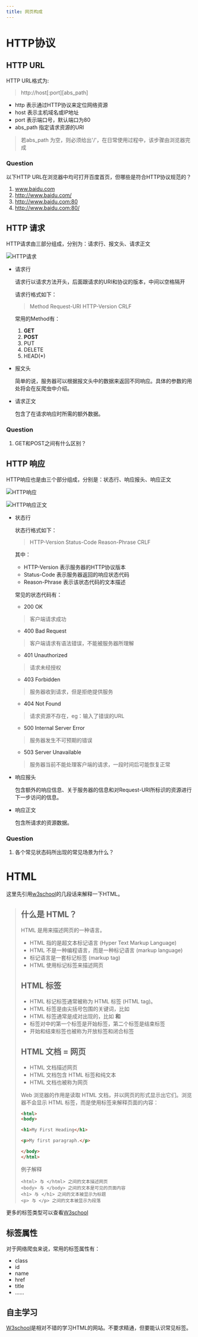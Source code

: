 ```yaml
---
title: 网页构成
---
```

# HTTP协议

## HTTP URL

HTTP URL格式为:
>http://host[:port][abs_path]

* http 表示通过HTTP协议来定位网络资源
* host 表示主机域名或IP地址
* port 表示端口号，默认端口为80
* abs_path 指定请求资源的URI
> 若abs_path 为空，则必须给出'/'，在日常使用过程中，该步骤由浏览器完成

### Question

以下HTTP URL在浏览器中均可打开百度首页，但哪些是符合HTTP协议规范的？
1. www.baidu.com
1. http://www.baidu.com/
1. http://www.baidu.com:80
1. http://www.baidu.com:80/

## HTTP 请求

HTTP请求由三部分组成，分别为：请求行、报文头、请求正文

![HTTP请求](../img/Class3-1.png)

* 请求行

    请求行以请求方法开头，后面跟请求的URI和协议的版本，中间以空格隔开

    请求行格式如下：

    >Method Request-URI HTTP-Version CRLF

    常用的Method有：
    1. **GET**
    1. **POST**
    1. PUT
    1. DELETE
    1. HEAD(*)

* 报文头

    简单的说，服务器可以根据报文头中的数据来返回不同响应。具体的参数的用处将会在反爬虫中介绍。

* 请求正文

    包含了在请求响应时所需的额外数据。

### Question

1. GET和POST之间有什么区别？

## HTTP 响应

HTTP响应也是由三个部分组成，分别是：状态行、响应报头、响应正文

![HTTP响应](../img/Class3-2.png)

![HTTP响应正文](../img/Class3-3.png)

* 状态行

    状态行格式如下：
    >HTTP-Version Status-Code Reason-Phrase CRLF
    
    
    其中：
    * HTTP-Version 表示服务器的HTTP协议版本
    * Status-Code 表示服务器返回的响应状态代码
    * Reason-Phrase 表示该状态代码的文本描述

    常见的状态代码有：
    * 200 OK
    >客户端请求成功

    * 400 Bad Request
    >客户端请求有语法错误，不能被服务器所理解

    * 401 Unauthorized
    >请求未经授权

    * 403 Forbidden
    >服务器收到请求，但是拒绝提供服务

    * 404 Not Found
    >请求资源不存在，eg：输入了错误的URL

    * 500 Internal Server Error
    >服务器发生不可预期的错误

    * 503 Server Unavailable
    >服务器当前不能处理客户端的请求，一段时间后可能恢复正常

* 响应报头

    包含额外的响应信息、关于服务器的信息和对Request-URI所标识的资源进行下一步访问的信息。

* 响应正文

    包含所请求的资源数据。

### Question

1. 各个常见状态码所出现的常见场景为什么？

# HTML

这里先引用[w3school](http://www.w3school.com.cn/html/html_intro.asp)的几段话来解释一下HTML。

>## 什么是 HTML？
>
>HTML 是用来描述网页的一种语言。
>* HTML 指的是超文本标记语言 (Hyper Text Markup Language)
>* HTML 不是一种编程语言，而是一种标记语言 (markup language)
>* 标记语言是一套标记标签 (markup tag)
>* HTML 使用标记标签来描述网页
>
>## HTML 标签
>* HTML 标记标签通常被称为 HTML 标签 (HTML tag)。
>* HTML 标签是由尖括号包围的关键词，比如 <html>
>* HTML 标签通常是成对出现的，比如 <b> 和 </b>
>* 标签对中的第一个标签是开始标签，第二个标签是结束标签
>* 开始和结束标签也被称为开放标签和闭合标签
>
>## HTML 文档 = 网页
>
>* HTML 文档描述网页
>* HTML 文档包含 HTML 标签和纯文本
>* HTML 文档也被称为网页
>
>Web 浏览器的作用是读取 HTML 文档，并以网页的形式显示出它们。浏览器不会显示 HTML 标签，而是使用标签来解释页面的内容：
>``` html
><html>
><body>
>
><h1>My First Heading</h1>
>
><p>My first paragraph.</p>
>
></body>
></html>
>
>```
>例子解释
>```
><html> 与 </html> 之间的文本描述网页
><body> 与 </body> 之间的文本是可见的页面内容
><h1> 与 </h1> 之间的文本被显示为标题
><p> 与 </p> 之间的文本被显示为段落
>```

更多的标签类型可以查看[W3school](http://www.w3school.com.cn/tags/index.asp)

## 标签属性

对于网络爬虫来说，常用的标签属性有：
* class
* id
* name
* href
* title
* ……

## 自主学习

[W3school](http://www.w3school.com.cn/html/index.asp)是相对不错的学习HTML的网站。不要求精通，但要能认识常见标签。